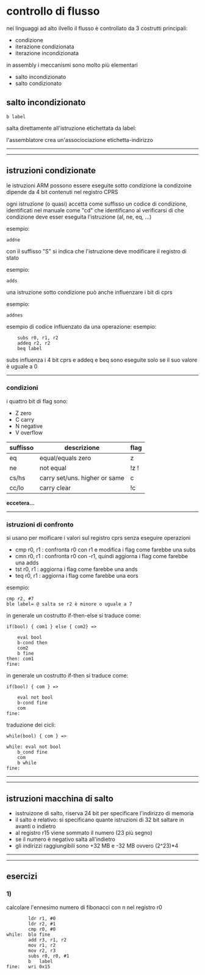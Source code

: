 # controllo di flusso

nei linguaggi ad alto ilvello il flusso è controllato da 3 costrutti principali:
* condizione
* iterazione condizionata
* iterazione incondizionata

in assembly i meccanismi sono molto più elementari
* salto incondizionato
* salto condizionato

## salto incondizionato

```assembly
b label
```
salta direttamente all'istruzione etichettata da label:

l'assemblatore crea un'associociazione etichetta-indirizzo

---
---
## istruzioni condizionate

le istruzioni ARM possono essere eseguite sotto condizione
la condizoine dipende da 4 bit contenuti nel registro CPRS

ogni istruzione (o quasi) accetta come suffisso un codice di condizione, identificati nel manuale come "cd" che identificano al verificarsi di che condizione deve esser eseguita l'istruzione (al, ne, eq, ...)

esempio:
```assembly
addne 
```

con il suffisso "S" si indica che l'istruzione deve modificare il registro di stato

esempio:
```assembly
adds 
```
una istruzione sotto condizione può anche influenzare i bit di cprs

esempio:
```assembly
addnes
```

esempio di codice influenzato da una operazione:
esempio:
```assembly
    subs r0, r1, r2
    addeq r2, r2
    beq label
```
subs influenza i 4 bit cprs e addeq e beq sono eseguite solo se il suo valore è uguale a 0

---
### condizioni

i quattro bit di flag sono:
* Z zero
* C carry
* N negative
* V overflow

| suffisso | descrizione | flag |
| --- | --- | --- |
| eq  | equal/equals zero | z |
| ne | not equal | !z !
| cs/hs | carry set/uns. higher or same | c |
| cc/lo | carry clear | !c |

**eccetera...**

---
### istruzioni di confronto

si usano per moificare i valori sul registro cprs senza eseguire operazioni
* cmp r0, r1 : confronta r0 con r1 e modifica i flag come farebbe una subs
* cmn r0, r1 : confronta r0 con -r1, quindi aggiorna i flag come farebbe una adds
* tst r0, r1 : aggiorna i flag come farebbe una ands
* teq r0, r1 : aggiorna i flag come farebbe una eors

esempio:
```assembly
cmp r2, #7
ble label= @ salta se r2 è minore o uguale a 7
```
in generale un costrutto if-then-else si traduce come:

```
if(bool) { com1 } else { com2} =>

    eval bool
    b-cond then
    com2
    b fine
then: com1
fine:
```

in generale un costrutto if-then si traduce come:

```
if(bool) { com } =>

    eval not bool
    b-cond fine
    com
fine:
```

traduzione dei cicli:

```
while(bool) { com } =>

while: eval not bool
    b_cond fine
    com
    b while
fine:
```

---
---
## istruzioni macchina di salto

* isstruizone di salto, riserva 24 bit per specificare l'indirizzo di memoria
* il salto è relativo: si specificano quante istruzioni di 32 bit saltare in avanti o indietro
* al registro r15 viene sommato il numero (23 più segno)
* se il numero è negativo salta all'indietro
* gli indirizzi raggiungibili sono +32 MB e -32 MB ovvero (2^23)*4

---
---
## esercizi

### 1)
calcolare l'ennesimo numero di fibonacci con n nel registro r0

```assembly
        ldr r1, #0
        ldr r2, #1
        cmp r0, #0
while:  blo fine
        add r3, r1, r2
        mov r1, r2
        mov r2, r3
        subs r0, r0, #1
        b   label
fine:   wri 0x15
```